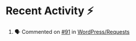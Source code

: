 # Recent Activity :zap:

<!--START_SECTION:activity-->
1. 🗣 Commented on [#91](https://github.com/WordPress/Requests/issues/91) in [WordPress/Requests](https://github.com/WordPress/Requests)
<!--END_SECTION:activity-->
